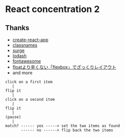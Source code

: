# React concentration 2

## Thanks
- [create-react-app](https://github.com/facebookincubator/create-react-app)
- [classnames](http://jedwatson.github.io/classnames/)
- [surge](https://surge.sh/)
- [lodash](https://lodash.com/docs/4.17.4)
- [fontawesome](http://fontawesome.io/)
- [floatより辛くない「flexbox」でざっくりレイアウト](http://qiita.com/hashrock/items/939684b9207dbab1d59e)
- and more

```
click on a first item
   |
flip it
   |
click on a second item
   |
flip it
   |
(pause)   
   |
match? ------ yes -----> set the two items as found
       ------ no ------> flip back the two items
```
